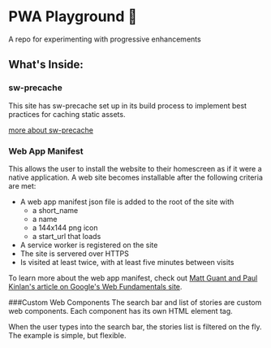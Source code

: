 # PWA Playground 🎉
A repo for experimenting with progressive enhancements

## What's Inside:

### sw-precache
This site has sw-precache set up in its build process to implement best practices for caching static assets. 

[more about sw-precache](https://github.com/GoogleChrome/sw-precache)

### Web App Manifest
This allows the user to install the website to their homescreen as if it were a native application. A web site becomes installable after the following criteria are met:
- A web app manifest json file is added to the root of the site with
  - a short_name 
  - a name
  - a 144x144 png icon
  - a start_url that loads
- A service worker is registered on the site
- The site is servered over HTTPS
- Is visited at least twice, with at least five minutes between visits

To learn more about the web app manifest, check out [Matt Guant and Paul Kinlan's article on Google's Web Fundamentals site](https://www.youtube.com/watch?v=Z4nxxThIDVk). 

###Custom Web Components
The search bar and list of stories are custom web components. Each component has its own HTML element tag. 

When the user types into the search bar, the stories list is filtered on the fly. The example is simple, but flexible.